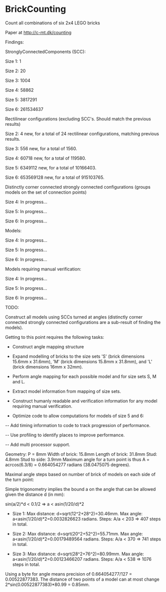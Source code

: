 # BrickCounting
Count all combinations of six 2x4 LEGO bricks

Paper at http://c-mt.dk/counting

Findings:

 StronglyConnectedComponents (SCC):

  Size 1: 1

  Size 2: 20

  Size 3: 1004

  Size 4: 58862

  Size 5: 3817291

  Size 6: 261534637

 Rectilinear configurations (excluding SCC's. Should match the previous results)

  Size 2: 4 new, for a total of 24 rectilinear configurations, matching previous results.

  Size 3: 556 new, for a total of 1560.

  Size 4: 60718 new, for a total of 119580.

  Size 5: 6349112 new, for a total of 10166403.

  Size 6: 653569128 new, for a total of 915103765.
 
 Distinctly corner connected strongly connected configurations (groups models on the set of connection points)

  Size 4: In progress...

  Size 5: In progress...

  Size 6: In progress...

 Models:

  Size 4: In progress...

  Size 5: In progress...

  Size 6: In progress...

 Models requiring manual verification:

  Size 4: In progress...

  Size 5: In progress...

  Size 6: In progress...


TODO: 

Construct all models using SCCs turned at angles (distinctly corner connected strongly connected configurations are a sub-result of finding the models). 

Getting to this point requires the following tasks:

- Construct angle mapping structure

- Expand modelling of bricks to the size sets 'S' (brick dimensions 15.6mm x 31.6mm), 'M' (brick dimensions 15.8mm x 31.8mm), and 'L' (brick dimensions 16mm x 32mm).

- Perform angle mapping for each possible model and for size sets S, M and L.

- Extract model information from mapping of size sets.

- Construct humanly readable and verification information for any model requiring manual verification.

- Optimize code to allow computations for models of size 5 and 6:

-- Add timing information to code to track progression of performance.

-- Use profiling to identify places to improve performance.

-- Add multi processor support.


Geometry:
 P = 8mm
 Width of brick: 15.8mm
 Length of brick: 31.8mm
 Stud: 4.8mm
 Stud to side: 3.9mm
 Maximum angle for a turn point is thus A = acrcos(6.3/8) = 0.664054277 radians (38.0475075 degrees). 


Maximal angle steps based on number of brick of models on each side of the turn point:

Simple trigonometry implies the bound a on the angle that can be allowed given the distance d (in mm):

sin(a/2)*d < 0.1/2 => a < asin(1/20/d)*2

- Size 1: Max distance: d=sqrt(12^2+28^2)=30.46mm. Max angle: a<asin(1/20/d)*2=0.0032826623  radians. Steps: A/a < 203 => 407 steps in total.

- Size 2: Max distance: d=sqrt(20^2+52^2)=55.71mm. Max angle: a<asin(1/20/d)*2=0.00179489564 radians. Steps: A/a < 370 => 741 steps in total.

- Size 3: Max distance: d=sqrt(28^2+76^2)=80.99mm. Max angle: a<asin(1/20/d)*2=0.00123466207 radians. Steps: A/a < 538 => 1076 steps in total.


Using a byte for angle means precision of 0.664054277/127 = 0.00522877383. The distance of two points of a model can at most change 2*sin(0.00522877383)*80.99 = 0.85mm.

